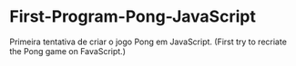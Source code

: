 # First-Program-Pong-JavaScript

Primeira tentativa de criar o jogo Pong em JavaScript.
 (First try to recriate the Pong game on FavaScript.)
